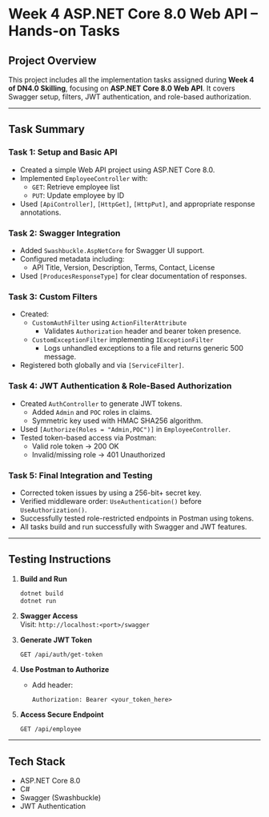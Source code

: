 
# Week 4 ASP.NET Core 8.0 Web API – Hands-on Tasks

## Project Overview
This project includes all the implementation tasks assigned during **Week 4 of DN4.0 Skilling**, focusing on **ASP.NET Core 8.0 Web API**. It covers Swagger setup, filters, JWT authentication, and role-based authorization.

---

## Task Summary

### Task 1: Setup and Basic API
- Created a simple Web API project using ASP.NET Core 8.0.
- Implemented `EmployeeController` with:
  - `GET`: Retrieve employee list
  - `PUT`: Update employee by ID
- Used `[ApiController]`, `[HttpGet]`, `[HttpPut]`, and appropriate response annotations.

### Task 2: Swagger Integration
- Added `Swashbuckle.AspNetCore` for Swagger UI support.
- Configured metadata including:
  - API Title, Version, Description, Terms, Contact, License
- Used `[ProducesResponseType]` for clear documentation of responses.

### Task 3: Custom Filters
- Created:
  - `CustomAuthFilter` using `ActionFilterAttribute`
    - Validates `Authorization` header and bearer token presence.
  - `CustomExceptionFilter` implementing `IExceptionFilter`
    - Logs unhandled exceptions to a file and returns generic 500 message.
- Registered both globally and via `[ServiceFilter]`.

### Task 4: JWT Authentication & Role-Based Authorization
- Created `AuthController` to generate JWT tokens.
  - Added `Admin` and `POC` roles in claims.
  - Symmetric key used with HMAC SHA256 algorithm.
- Used `[Authorize(Roles = "Admin,POC")]` in `EmployeeController`.
- Tested token-based access via Postman:
  - Valid role token → 200 OK
  - Invalid/missing role → 401 Unauthorized

### Task 5: Final Integration and Testing
- Corrected token issues by using a 256-bit+ secret key.
- Verified middleware order: `UseAuthentication()` before `UseAuthorization()`.
- Successfully tested role-restricted endpoints in Postman using tokens.
- All tasks build and run successfully with Swagger and JWT features.

---

## Testing Instructions

1. **Build and Run**  
   ```bash
   dotnet build
   dotnet run
   ```

2. **Swagger Access**  
   Visit: `http://localhost:<port>/swagger`

3. **Generate JWT Token**
   ```
   GET /api/auth/get-token
   ```

4. **Use Postman to Authorize**
   - Add header:  
     ```
     Authorization: Bearer <your_token_here>
     ```

5. **Access Secure Endpoint**
   ```
   GET /api/employee
   ```

---

## Tech Stack
- ASP.NET Core 8.0
- C#
- Swagger (Swashbuckle)
- JWT Authentication
